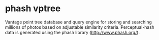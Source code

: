 phash vptree
============

Vantage point tree database and query engine for storing and searching millions of photos based on adjustable similarity criteria. Perceptual-hash data is generated using the phash library (http://www.phash.org/).
